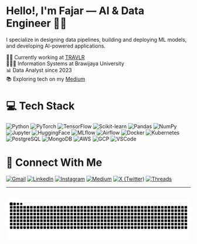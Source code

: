 # Hello!, I'm Fajar — AI & Data Engineer 👋🏼  
I specialize in designing data pipelines, building and deploying ML models, and developing AI-powered applications.

🧑‍💻 Currently working at [TRAVLR](https://www.travlr.com)  
👨🏼‍🎓 Information Systems at Brawijaya University  
📊 Data Analyst since 2023  
📚 Exploring tech on my [Medium](https://medium.com/@muhfajarags)


# 💻 Tech Stack

![Python](https://img.shields.io/badge/Python-3670A0?style=for-the-badge&logo=python&logoColor=ffdd54)
![PyTorch](https://img.shields.io/badge/PyTorch-EE4C2C?style=for-the-badge&logo=pytorch&logoColor=white)
![TensorFlow](https://img.shields.io/badge/TensorFlow-FF6F00?style=for-the-badge&logo=tensorflow&logoColor=white)
![Scikit-learn](https://img.shields.io/badge/scikit--learn-F7931E?style=for-the-badge&logo=scikit-learn&logoColor=white)
![Pandas](https://img.shields.io/badge/pandas-150458?style=for-the-badge&logo=pandas&logoColor=white)
![NumPy](https://img.shields.io/badge/numpy-013243?style=for-the-badge&logo=numpy&logoColor=white)
![Jupyter](https://img.shields.io/badge/Jupyter-F37626?style=for-the-badge&logo=jupyter&logoColor=white)
![HuggingFace](https://img.shields.io/badge/HuggingFace-FFD21F?style=for-the-badge&logo=huggingface&logoColor=black)
![MLflow](https://img.shields.io/badge/MLflow-0194E2?style=for-the-badge&logo=mlflow&logoColor=white)
![Airflow](https://img.shields.io/badge/Airflow-017CEE?style=for-the-badge&logo=apache-airflow&logoColor=white)
![Docker](https://img.shields.io/badge/Docker-2496ED?style=for-the-badge&logo=docker&logoColor=white)
![Kubernetes](https://img.shields.io/badge/Kubernetes-326CE5?style=for-the-badge&logo=kubernetes&logoColor=white)
![PostgreSQL](https://img.shields.io/badge/PostgreSQL-4169E1?style=for-the-badge&logo=postgresql&logoColor=white)
![MongoDB](https://img.shields.io/badge/MongoDB-4EA94B?style=for-the-badge&logo=mongodb&logoColor=white)
![AWS](https://img.shields.io/badge/AWS-FF9900?style=for-the-badge&logo=amazon-aws&logoColor=white)
![GCP](https://img.shields.io/badge/GCP-4285F4?style=for-the-badge&logo=google-cloud&logoColor=white)
![VSCode](https://img.shields.io/badge/VSCode-007ACC?style=for-the-badge&logo=visual-studio-code&logoColor=white)


# 🤝 Connect With Me

[![Gmail](https://img.shields.io/badge/Gmail-D14836?style=for-the-badge&logo=gmail&logoColor=white)](mailto:muhfajarags@gmail.com)
[![LinkedIn](https://img.shields.io/badge/LinkedIn-%230077B5.svg?style=for-the-badge&logo=linkedin&logoColor=white)](https://www.linkedin.com/in/muhfajarags)
[![Instagram](https://img.shields.io/badge/Instagram-E4405F?style=for-the-badge&logo=instagram&logoColor=white)](https://www.instagram.com/muhfajarags)
[![Medium](https://img.shields.io/badge/Medium-000000?style=for-the-badge&logo=medium&logoColor=white)](https://medium.com/@muhfajarags)
[![X (Twitter)](https://img.shields.io/badge/X-000000?style=for-the-badge&logo=twitter&logoColor=white)](https://x.com/muhfajarags)
[![Threads](https://img.shields.io/badge/Threads-000000?style=for-the-badge&logo=threads&logoColor=white)](https://www.threads.net/@muhfajarags)

---

<br clear="both">

<img src="https://raw.githubusercontent.com/muhfajarags/muhfajarags/output/snake.svg" alt="Snake animation" />
